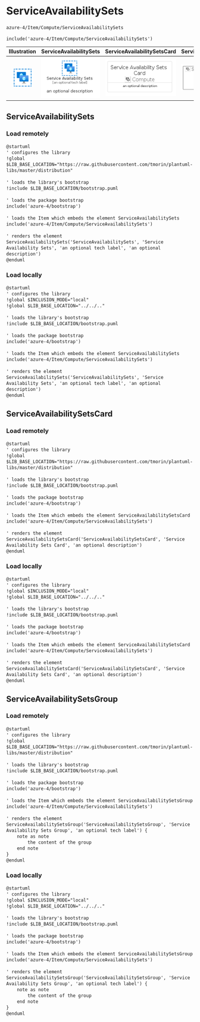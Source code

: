 # ServiceAvailabilitySets


```text
azure-4/Item/Compute/ServiceAvailabilitySets
```

```text
include('azure-4/Item/Compute/ServiceAvailabilitySets')
```



| Illustration | ServiceAvailabilitySets | ServiceAvailabilitySetsCard | ServiceAvailabilitySetsGroup |
| :---: | :---: | :---: | :---: |
| ![illustration for Illustration](../../../azure-4/Item/Compute/ServiceAvailabilitySets.png) | ![illustration for ServiceAvailabilitySets](../../../azure-4/Item/Compute/ServiceAvailabilitySets.Local.png) | ![illustration for ServiceAvailabilitySetsCard](../../../azure-4/Item/Compute/ServiceAvailabilitySetsCard.Local.png) | ![illustration for ServiceAvailabilitySetsGroup](../../../azure-4/Item/Compute/ServiceAvailabilitySetsGroup.Local.png) |




## ServiceAvailabilitySets

### Load remotely
```plantuml
@startuml
' configures the library
!global $LIB_BASE_LOCATION="https://raw.githubusercontent.com/tmorin/plantuml-libs/master/distribution"

' loads the library's bootstrap
!include $LIB_BASE_LOCATION/bootstrap.puml

' loads the package bootstrap
include('azure-4/bootstrap')

' loads the Item which embeds the element ServiceAvailabilitySets
include('azure-4/Item/Compute/ServiceAvailabilitySets')

' renders the element
ServiceAvailabilitySets('ServiceAvailabilitySets', 'Service Availability Sets', 'an optional tech label', 'an optional description')
@enduml
```

### Load locally
```plantuml
@startuml
' configures the library
!global $INCLUSION_MODE="local"
!global $LIB_BASE_LOCATION="../../.."

' loads the library's bootstrap
!include $LIB_BASE_LOCATION/bootstrap.puml

' loads the package bootstrap
include('azure-4/bootstrap')

' loads the Item which embeds the element ServiceAvailabilitySets
include('azure-4/Item/Compute/ServiceAvailabilitySets')

' renders the element
ServiceAvailabilitySets('ServiceAvailabilitySets', 'Service Availability Sets', 'an optional tech label', 'an optional description')
@enduml
```

## ServiceAvailabilitySetsCard

### Load remotely
```plantuml
@startuml
' configures the library
!global $LIB_BASE_LOCATION="https://raw.githubusercontent.com/tmorin/plantuml-libs/master/distribution"

' loads the library's bootstrap
!include $LIB_BASE_LOCATION/bootstrap.puml

' loads the package bootstrap
include('azure-4/bootstrap')

' loads the Item which embeds the element ServiceAvailabilitySetsCard
include('azure-4/Item/Compute/ServiceAvailabilitySets')

' renders the element
ServiceAvailabilitySetsCard('ServiceAvailabilitySetsCard', 'Service Availability Sets Card', 'an optional description')
@enduml
```

### Load locally
```plantuml
@startuml
' configures the library
!global $INCLUSION_MODE="local"
!global $LIB_BASE_LOCATION="../../.."

' loads the library's bootstrap
!include $LIB_BASE_LOCATION/bootstrap.puml

' loads the package bootstrap
include('azure-4/bootstrap')

' loads the Item which embeds the element ServiceAvailabilitySetsCard
include('azure-4/Item/Compute/ServiceAvailabilitySets')

' renders the element
ServiceAvailabilitySetsCard('ServiceAvailabilitySetsCard', 'Service Availability Sets Card', 'an optional description')
@enduml
```

## ServiceAvailabilitySetsGroup

### Load remotely
```plantuml
@startuml
' configures the library
!global $LIB_BASE_LOCATION="https://raw.githubusercontent.com/tmorin/plantuml-libs/master/distribution"

' loads the library's bootstrap
!include $LIB_BASE_LOCATION/bootstrap.puml

' loads the package bootstrap
include('azure-4/bootstrap')

' loads the Item which embeds the element ServiceAvailabilitySetsGroup
include('azure-4/Item/Compute/ServiceAvailabilitySets')

' renders the element
ServiceAvailabilitySetsGroup('ServiceAvailabilitySetsGroup', 'Service Availability Sets Group', 'an optional tech label') {
    note as note
        the content of the group
    end note
}
@enduml
```

### Load locally
```plantuml
@startuml
' configures the library
!global $INCLUSION_MODE="local"
!global $LIB_BASE_LOCATION="../../.."

' loads the library's bootstrap
!include $LIB_BASE_LOCATION/bootstrap.puml

' loads the package bootstrap
include('azure-4/bootstrap')

' loads the Item which embeds the element ServiceAvailabilitySetsGroup
include('azure-4/Item/Compute/ServiceAvailabilitySets')

' renders the element
ServiceAvailabilitySetsGroup('ServiceAvailabilitySetsGroup', 'Service Availability Sets Group', 'an optional tech label') {
    note as note
        the content of the group
    end note
}
@enduml
```

